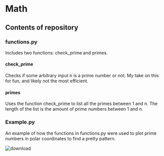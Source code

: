 # Math
## Contents of repository
### functions.py
Includes two functions: check_prime and primes. 
#### check_prime 
Checks if some arbitrary input n is a prime number or not. My take on this for fun, and likely not the most efficient. 

#### primes
Uses the function check_prime to list all the primes between 1 and n. The length of the list is the amount of prime numbers between 1 and n.

### Example.py
An example of how the functions in functions.py were used to plot prime numbers in polar coordinates to find a pretty pattern.

![download](https://github.com/FM-Ahmed/Math/assets/128718838/6a7ac197-f3c0-41c8-918c-dff15ea72dd9)
